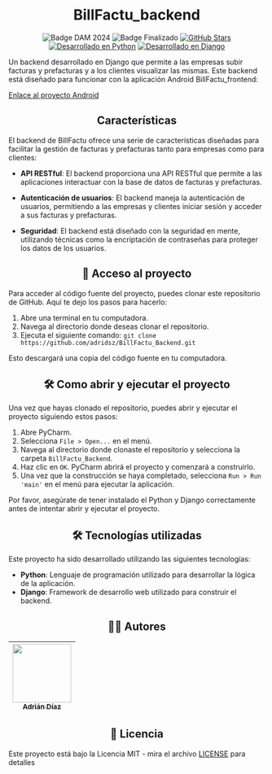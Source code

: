 <h1 align="center"> BillFactu_backend </h1>

<p align="center">
   <img src="https://camo.githubusercontent.com/f7b76474edb9e322a83da06761ac38b161287fb3f23607bd10ce61b10625ee82/68747470733a2f2f696d672e736869656c64732e696f2f62616467652f5046435f44414d2d323032342d707572706c65" alt="Badge DAM 2024">
   <img src="https://camo.githubusercontent.com/cd8600081ff149c675434a8ba2250e7587e9fa7e029de712f37112ee53ba8e91/68747470733a2f2f696d672e736869656c64732e696f2f62616467652f5354415455532d46494e414c495a41444f2d626c7565" alt="Badge Finalizado">
   <a href="https://github.com/adridsz/BillFactu_Backend/stargazers"><img src="https://img.shields.io/github/stars/adridsz/BillFactu_Backend.svg" alt="GitHub Stars"></a>
   <a href="https://www.python.org/"><img src="https://img.shields.io/badge/Made%20with-Python-3776AB.svg" alt="Desarrollado en Python"></a>
   <a href="https://www.djangoproject.com/"><img src="https://img.shields.io/badge/Made%20with-Django-092E20.svg" alt="Desarrollado en Django"></a>
</p>

Un backend desarrollado en Django que permite a las empresas subir facturas y prefacturas y a los clientes visualizar las mismas. Este backend está diseñado para funcionar con la aplicación Android BillFactu_frontend:

[Enlace al proyecto Android](https://github.com/adridsz/BillFactu_Frontend)

<h2 align="center"> Características </h2>

El backend de BillFactu ofrece una serie de características diseñadas para facilitar la gestión de facturas y prefacturas tanto para empresas como para clientes:

- **API RESTful**: El backend proporciona una API RESTful que permite a las aplicaciones interactuar con la base de datos de facturas y prefacturas.

- **Autenticación de usuarios**: El backend maneja la autenticación de usuarios, permitiendo a las empresas y clientes iniciar sesión y acceder a sus facturas y prefacturas.

- **Seguridad**: El backend está diseñado con la seguridad en mente, utilizando técnicas como la encriptación de contraseñas para proteger los datos de los usuarios.

<h2 align="center"> 📁 Acceso al proyecto </h2>

Para acceder al código fuente del proyecto, puedes clonar este repositorio de GitHub. Aquí te dejo los pasos para hacerlo:

1. Abre una terminal en tu computadora.
2. Navega al directorio donde deseas clonar el repositorio.
3. Ejecuta el siguiente comando: `git clone https://github.com/adridsz/BillFactu_Backend.git`

Esto descargará una copia del código fuente en tu computadora.

<h2 align="center"> 🛠️ Como abrir y ejecutar el proyecto </h2>

Una vez que hayas clonado el repositorio, puedes abrir y ejecutar el proyecto siguiendo estos pasos:

1. Abre PyCharm.
2. Selecciona `File > Open...` en el menú.
3. Navega al directorio donde clonaste el repositorio y selecciona la carpeta `BillFactu_Backend`.
4. Haz clic en `OK`. PyCharm abrirá el proyecto y comenzará a construirlo.
5. Una vez que la construcción se haya completado, selecciona `Run > Run 'main'` en el menú para ejecutar la aplicación.

Por favor, asegúrate de tener instalado el Python y Django correctamente antes de intentar abrir y ejecutar el proyecto.

<h2 align="center"> 🛠️ Tecnologías utilizadas </h2>

Este proyecto ha sido desarrollado utilizando las siguientes tecnologías:

- **Python**: Lenguaje de programación utilizado para desarrollar la lógica de la aplicación.
- **Django**: Framework de desarrollo web utilizado para construir el backend.

<h2 align="center"> 👨‍💻 Autores </h2>

| [<img src="https://avatars.githubusercontent.com/u/145338672?v=4" width=115><br><sub>Adrián Díaz</sub>](https://github.com/adridsz) |
| :---: |

<h2 align="center"> 📄 Licencia </h2>

Este proyecto está bajo la Licencia MIT - mira el archivo [LICENSE](LICENSE) para detalles
